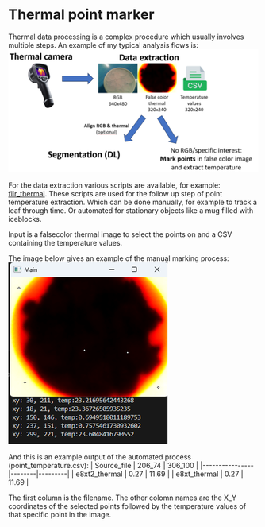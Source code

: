 # Thermal point marker
Thermal data processing is a complex procedure which usually involves multiple steps.
An example of my typical analysis flows is:  
![Themal analysis pipeline](https://github.com/JTvD/Thermal-point-marker/blob/main/example%20thermal%20data%20processing%20pipeline.png)

For the data extraction various scripts are available, for example: [flir_thermal](https://github.com/JTvD/flir_thermal/tree/main).
These scripts are used for the follow up step of point temperature extraction.
Which can be done manually, for example to track a leaf through time. Or automated for stationary objects like a mug filled with iceblocks.

Input is a falsecolor thermal image to select the points on and a CSV containing the temperature values.

The image below gives an example of the manual marking process:  
![manually mark points.png](https://github.com/JTvD/Thermal-point-marker/blob/main/manually%20mark%20points.png)

And this is an example output of the automated process (point_temperature.csv):
| Source_file    | 206_74 | 306_100 |
|----------------|--------|---------|
| e8xt2_thermal  | 0.27   | 11.69   |
| e8xt_thermal   | 0.27   | 11.69   |

The first column is the filename. The other colomn names are the X_Y coordinates of the selected points followed by the temperature values of that specific point in the image.

